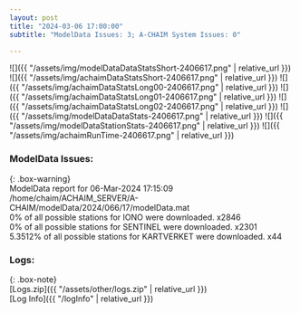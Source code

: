 ```yaml
---
layout: post
title: "2024-03-06 17:00:00"
subtitle: "ModelData Issues: 3; A-CHAIM System Issues: 0"

---
```


![]({{ "/assets/img/modelDataDataStatsShort-2406617.png" | relative_url }})
![]({{ "/assets/img/achaimDataStatsShort-2406617.png" | relative_url }})
![]({{ "/assets/img/achaimDataStatsLong00-2406617.png" | relative_url }})
![]({{ "/assets/img/achaimDataStatsLong01-2406617.png" | relative_url }})
![]({{ "/assets/img/achaimDataStatsLong02-2406617.png" | relative_url }})
![]({{ "/assets/img/modelDataDataStats-2406617.png" | relative_url }})
![]({{ "/assets/img/modelDataStationStats-2406617.png" | relative_url }})
![]({{ "/assets/img/achaimRunTime-2406617.png" | relative_url }})


### ModelData Issues:  
  
{: .box-warning}  
 ModelData report for 06-Mar-2024 17:15:09   
 /home/chaim/ACHAIM_SERVER/A-CHAIM/modelData/2024/066/17/modelData.mat   
 0% of all possible stations for IONO were downloaded. x2846   
 0% of all possible stations for SENTINEL were downloaded. x2301   
 5.3512% of all possible stations for KARTVERKET were downloaded. x44   
  


### Logs:  
  
{: .box-note}  
[Logs.zip]({{ "/assets/other/logs.zip" | relative_url }})  
[Log Info]({{ "/logInfo" | relative_url }})  
